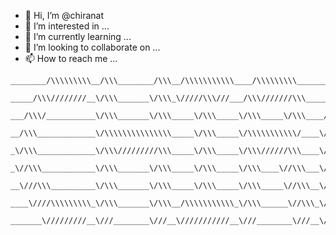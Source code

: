 - 👋 Hi, I’m @chiranat
- 👀 I’m interested in ...
- 🌱 I’m currently learning ...
- 💞️ I’m looking to collaborate on ...
- 📫 How to reach me ...

```
________/\\\\\\\\\__/\\\________/\\\__/\\\\\\\\\\\____/\\\\\\\\\_________/\\\\\\\\\_____/\\\\\_____/\\\_____/\\\\\\\\\_____/\\\\\\\\\\\\\\\_        
 _____/\\\////////__\/\\\_______\/\\\_\/////\\\///___/\\\///////\\\_____/\\\\\\\\\\\\\__\/\\\\\\___\/\\\___/\\\\\\\\\\\\\__\///////\\\/////__       
  ___/\\\/___________\/\\\_______\/\\\_____\/\\\_____\/\\\_____\/\\\____/\\\/////////\\\_\/\\\/\\\__\/\\\__/\\\/////////\\\_______\/\\\_______      
   __/\\\_____________\/\\\\\\\\\\\\\\\_____\/\\\_____\/\\\\\\\\\\\/____\/\\\_______\/\\\_\/\\\//\\\_\/\\\_\/\\\_______\/\\\_______\/\\\_______     
    _\/\\\_____________\/\\\/////////\\\_____\/\\\_____\/\\\//////\\\____\/\\\\\\\\\\\\\\\_\/\\\\//\\\\/\\\_\/\\\\\\\\\\\\\\\_______\/\\\_______    
     _\//\\\____________\/\\\_______\/\\\_____\/\\\_____\/\\\____\//\\\___\/\\\/////////\\\_\/\\\_\//\\\/\\\_\/\\\/////////\\\_______\/\\\_______   
      __\///\\\__________\/\\\_______\/\\\_____\/\\\_____\/\\\_____\//\\\__\/\\\_______\/\\\_\/\\\__\//\\\\\\_\/\\\_______\/\\\_______\/\\\_______  
       ____\////\\\\\\\\\_\/\\\_______\/\\\__/\\\\\\\\\\\_\/\\\______\//\\\_\/\\\_______\/\\\_\/\\\___\//\\\\\_\/\\\_______\/\\\_______\/\\\_______ 
        _______\/////////__\///________\///__\///////////__\///________\///__\///________\///__\///_____\/////__\///________\///________\///________

```

<!---
chiranat/chiranat is a ✨ special ✨ repository because its `README.md` (this file) appears on your GitHub profile.
You can click the Preview link to take a look at your changes.
--->

